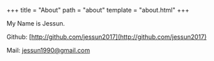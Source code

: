 +++
title = "About"
path = "about"
template = "about.html"
+++

My Name is Jessun.

Github: [http://github.com/jessun2017](http://github.com/jessun2017)

Mail: [jessun1990@gmail.com](mailto:jessun1990@gmail.com)
